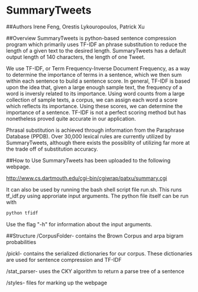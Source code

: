 SummaryTweets
=============

##Authors
Irene Feng, Orestis Lykouropoulos, Patrick Xu

##Overview
SummaryTweets is python-based sentence compression program which primarily uses TF-IDF an phrase substitution to reduce the length of a given text to the desired length. SummaryTweets has a default output length of 140 characters, the length of one Tweet.

We use TF-IDF, or Term Frequency-Inverse Document Frequency, as a way to determine the importance of terms in a sentence, which we then sum within each sentence to build a sentence score. In general, TF-IDF is based upon the idea that, given a large enough sample text, the frequency of a word is inversly related to its importance. Using word counts from a large collection of sample texts, a corpus, we can assign each word a score which reflects its importance. Using these scores, we can determine the importance of a sentence. TF-IDF is not a perfect scoring method but has nonetheless proved quite accurate in our application.

Phrasal substitution is achieved through information from the Paraphrase Database (PPDB). Over 30,000 lexical rules are currently utilized by SummaryTweets, although there exists the possiblity of utilizing far more at the trade off of substitution accuracy.

##How to Use
SummaryTweets has been uploaded to the following webpage.

http://www.cs.dartmouth.edu/cgi-bin/cgiwrap/patxu/summary.cgi

It can also be used by running the bash shell script file run.sh. This runs tf_idf.py using approriate input arguments.
The python file itself can be run with
```python
python tfidf
```
Use the flag "-h" for information about the input arguments.

##Structure
/CorpusFolder- contains the Brown Corpus and arpa bigram probabilities

/pickl- contains the serialized dictionaries for our corpus. These dictionaries are used for sentence compression and TF-IDF

/stat_parser- uses the CKY algorithm to return a parse tree of a sentence

/styles- files for marking up the webpage

